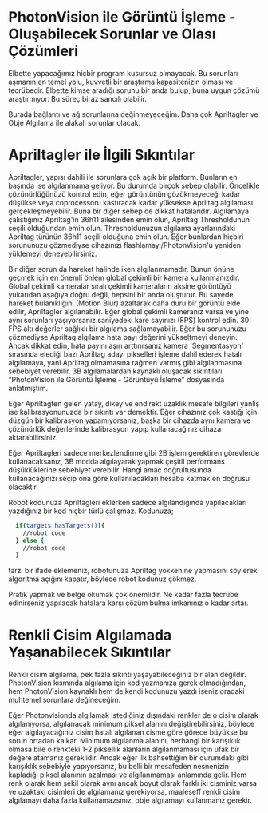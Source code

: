 # PhotonVision ile Görüntü İşleme - Oluşabilecek Sorunlar ve Olası Çözümleri

Elbette yapacağımız hiçbir program kusursuz olmayacak. Bu sorunları aşmanın en temel yolu, kuvvetli bir araştırma kapasitenizin olması ve tecrübedir. Elbette kimse aradığı sorunu bir anda bulup, buna uygun çözümü araştırmıyor. Bu süreç biraz sancılı olabilir.

Burada bağlantı ve ağ sorunlarına değinmeyeceğim. Daha çok Apriltagler ve Obje Algılama ile alakalı sorunlar olacak.

# Apriltagler ile İlgili Sıkıntılar

Apriltagler, yapısı dahili ile sorunlara çok açık bir platform. Bunların en başında ise algılanmama geliyor. Bu durumda birçok sebep olabilir. Öncelikle çözünürlüğünüzü kontrol edin, eğer görüntünün gözükmeyeceği kadar düşükse veya coprocessoru kastıracak kadar yüksekse Apriltag algılaması gerçekleşmeyebilir. Buna bir diğer sebep de dikkat hatalarıdır. Algılamaya çalıştığınız Apriltag'in 36h11 ailesinden emin olun, Apriltag Thresholdunun seçili olduğundan emin olun. Thresholdunuzun algılama ayarlarındaki Apriltag türünün 36h11 seçili olduğuna emin olun. Eğer bunlardan hiçbiri sorununuzu çözmediyse cihazınızı flashlamayı/PhotonVision'u yeniden yüklemeyi deneyebilirsiniz.

Bir diğer sorun da hareket halinde iken algılanmamadır. Bunun önüne geçmek için en önemli önlem global çekimli bir kamera kullanmanızdır. Global çekimli kameralar sıralı çekimli kameraların aksine görüntüyü yukarıdan aşağıya doğru değil, hepsini bir anda oluşturur. Bu sayede hareket bulanıklığını (Motion Blur) azaltarak daha duru bir görüntü elde edilir, Apriltagler algılanabilir. Eğer global çekimli kameranız varsa ve yine aynı sorunları yaşıyorsanız saniyedeki kare sayınızı (FPS) kontrol edin. 30 FPS altı değerler sağlıklı bir algılama sağlamayabilir. Eğer bu sorununuzu çözmediyse Apriltag algılama hata payı değerini yükseltmeyi deneyin. Ancak dikkat edin, hata payını aşırı arttırırsanız kamera 'Segmentasyon' sırasında elediği bazı Apriltag adayı pikselleri işleme dahil ederek hatalı algılamaya, yani Apriltag olmamasına rağmen varmış gibi algılanmasına sebebiyet verebilir. 3B algılamalardan kaynaklı oluşacak sıkıntıları "PhotonVision ile Görüntü İşleme - Görüntüyü İşleme" dosyasında anlatmıştım.

Eğer Apriltagten gelen yatay, dikey ve endirekt uzaklık mesafe bilgileri yanlış ise kalibrasyonunuzda bir sıkıntı var demektir. Eğer cihazınız çok kastığı için düzgün bir kalibrasyon yapamıyorsanız, başka bir cihazda aynı kamera ve çözünürlük değerlerinde kalibrasyon yapıp kullanacağınız cihaza aktarabilirsiniz. 

Eğer Apriltagleri sadece merkezlendirme gibi 2B işlem gerektiren görevlerde kullanacaksanız, 3B modda algılayarak yapmak çeşitli performans düşüklüklerine sebebiyet verebilir. Hangi amaç doğrultusunda kullanacağınızı seçip ona göre kullanılacakları hesaba katmak en doğrusu olacaktır. 

Robot kodunuza Apriltagleri eklerken sadece algılandığında yapılacakları yazdığınız bir kod hiçbir türlü çalışmaz. Kodunuza;
```bash
  if(targets.hasTargets()){
    //robot code
  } else {
    //robot code
  }
```
tarzı bir ifade eklemeniz, robotunuza Apriltag yokken ne yapmasını söylerek algoritma açığını kapatır, böylece robot kodunuz çökmez. 

Pratik yapmak ve belge okumak çok önemlidir. Ne kadar fazla tecrübe edinirseniz yapılacak hatalara karşı çözüm bulma imkanınız o kadar artar.

# Renkli Cisim Algılamada Yaşanabilecek Sıkıntılar
Renkli cisim algılama, pek fazla sıkıntı yaşayabileceğiniz bir alan değildir. PhotonVision kısmında algılama için kod yazmanıza gerek olmadığından, hem PhotonVision kaynaklı hem de kendi kodunuzu yazdı iseniz oradaki muhtemel sorunlara değineceğim.

Eğer Photonvisionda algılamak istediğiniz dışındaki renkler de o cisim olarak algılanıyorsa, algılanacak minimum piksel alanını değiştirebilirsiniz, böylece eğer algılayacağınız cisim hatalı algılanan cisme göre görece büyükse bu sorun ortadan kalkar. Minimum algılanma alanını, herhangi bir karışıklık olmasa bile o renkteki 1-2 piksellik alanların algılanmaması için ufak bir değere atamanız gereklidir. Ancak eğer ilk bahsettiğim bir durumdaki gibi karışıklık sebebiyle yapıyorsanız, bu belli bir mesafeden nesnenizin kapladığı piksel alanının azalması ve algılanmaması anlamında gelir. Hem renk olarak hem şekil olarak aynı ancak boyut olarak farklı iki cisminiz varsa ve uzaktaki cisimleri de algılamanız gerekiyorsa, maaleseff renkli cisim algılamayı daha fazla kullanamazsınız, obje algılamayı kullanmanız gerekir. 


